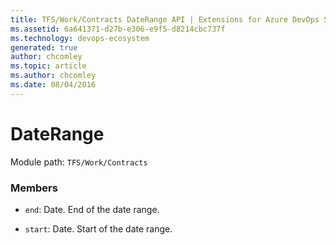 ```yaml
---
title: TFS/Work/Contracts DateRange API | Extensions for Azure DevOps Services
ms.assetid: 6a641371-d27b-e306-e9f5-d8214cbc737f
ms.technology: devops-ecosystem
generated: true
author: chcomley
ms.topic: article
ms.author: chcomley
ms.date: 08/04/2016
---
```


# DateRange

Module path: `TFS/Work/Contracts`

### Members

- `end`: Date. End of the date range.

- `start`: Date. Start of the date range.
